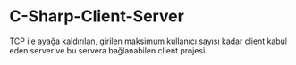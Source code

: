 # C-Sharp-Client-Server

TCP ile ayağa  kaldırılan, girilen maksimum kullanıcı sayısı kadar client kabul eden server ve bu servera bağlanabilen client projesi.
